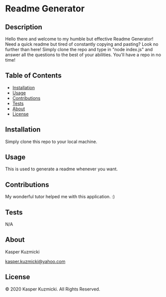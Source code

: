 
# Readme Generator

## Description
Hello there and welcome to my humble but effective Readme Generator! Need a quick readme but tired of constantly copying and pasting? Look no further than here! Simply clone the repo and type in "node index.js" and  answer all the questions to the best of your abilities. You'll have a repo in no time!

## Table of Contents 
* [Installation](#installation)
* [Usage](#usage)
* [Contributions](#contributions)
* [Tests](#tests)
* [About](#about)
* [License](#license)

## Installation
Simply clone this repo to your local machine.

## Usage
This is used to generate a readme whenever you want.

## Contributions
My wonderful tutor helped me with this application. :)

## Tests
N/A

## About
Kasper Kuzmicki 

kasper.kuzmicki@yahoo.com

## License
© 2020 Kasper Kuzmicki. All Rights Reserved.
